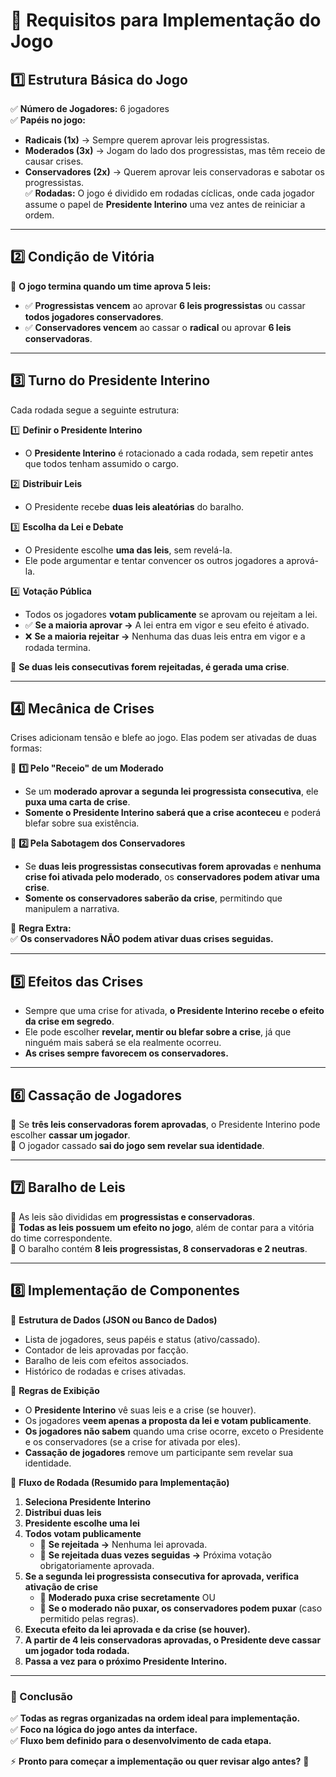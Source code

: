 # 📜 Requisitos para Implementação do Jogo

## **1️⃣ Estrutura Básica do Jogo**
✅ **Número de Jogadores:** 6 jogadores  
✅ **Papéis no jogo:**  
   - **Radicais (1x)** → Sempre querem aprovar leis progressistas.  
   - **Moderados (3x)** → Jogam do lado dos progressistas, mas têm receio de causar crises.  
   - **Conservadores (2x)** → Querem aprovar leis conservadoras e sabotar os progressistas.  
✅ **Rodadas:** O jogo é dividido em rodadas cíclicas, onde cada jogador assume o papel de **Presidente Interino** uma vez antes de reiniciar a ordem.  

---

## **2️⃣ Condição de Vitória**
📌 **O jogo termina quando um time aprova 5 leis:**  
   - ✅ **Progressistas vencem** ao aprovar **6 leis progressistas** ou cassar **todos jogadores conservadores**.
   - ✅ **Conservadores vencem** ao cassar o **radical** ou aprovar **6 leis conservadoras**.

---

## **3️⃣ Turno do Presidente Interino**
Cada rodada segue a seguinte estrutura:

1️⃣ **Definir o Presidente Interino**  
   - O **Presidente Interino** é rotacionado a cada rodada, sem repetir antes que todos tenham assumido o cargo.  
   
2️⃣ **Distribuir Leis**  
   - O Presidente recebe **duas leis aleatórias** do baralho.  
   
3️⃣ **Escolha da Lei e Debate**  
   - O Presidente escolhe **uma das leis**, sem revelá-la.  
   - Ele pode argumentar e tentar convencer os outros jogadores a aprová-la.  

4️⃣ **Votação Pública**  
   - Todos os jogadores **votam publicamente** se aprovam ou rejeitam a lei.  
   - ✅ **Se a maioria aprovar →** A lei entra em vigor e seu efeito é ativado.  
   - ❌ **Se a maioria rejeitar →** Nenhuma das duas leis entra em vigor e a rodada termina.  

📌 **Se duas leis consecutivas forem rejeitadas, é gerada uma crise**.  

---

## **4️⃣ Mecânica de Crises**
Crises adicionam tensão e blefe ao jogo. Elas podem ser ativadas de duas formas:

📌 **1️⃣ Pelo "Receio" de um Moderado**  
   - Se um **moderado aprovar a segunda lei progressista consecutiva**, ele **puxa uma carta de crise**.  
   - **Somente o Presidente Interino saberá que a crise aconteceu** e poderá blefar sobre sua existência.  

📌 **2️⃣ Pela Sabotagem dos Conservadores**  
   - Se **duas leis progressistas consecutivas forem aprovadas** e **nenhuma crise foi ativada pelo moderado**, os **conservadores podem ativar uma crise**.  
   - **Somente os conservadores saberão da crise**, permitindo que manipulem a narrativa.  

📌 **Regra Extra:**  
✅ **Os conservadores NÃO podem ativar duas crises seguidas.**  

---

## **5️⃣ Efeitos das Crises**
- Sempre que uma crise for ativada, **o Presidente Interino recebe o efeito da crise em segredo**.  
- Ele pode escolher **revelar, mentir ou blefar sobre a crise**, já que ninguém mais saberá se ela realmente ocorreu.  
- **As crises sempre favorecem os conservadores.**  

---

## **6️⃣ Cassação de Jogadores**
📌 Se **três leis conservadoras forem aprovadas**, o Presidente Interino pode escolher **cassar um jogador**.  
📌 O jogador cassado **sai do jogo sem revelar sua identidade**.  

---

## **7️⃣ Baralho de Leis**
📌 As leis são divididas em **progressistas e conservadoras**.  
📌 **Todas as leis possuem um efeito no jogo**, além de contar para a vitória do time correspondente.  
📌 O baralho contém **8 leis progressistas, 8 conservadoras e 2 neutras**.  

---

## **8️⃣ Implementação de Componentes**
📌 **Estrutura de Dados (JSON ou Banco de Dados)**  
- Lista de jogadores, seus papéis e status (ativo/cassado).  
- Contador de leis aprovadas por facção.  
- Baralho de leis com efeitos associados.  
- Histórico de rodadas e crises ativadas.  

📌 **Regras de Exibição**  
- O **Presidente Interino** vê suas leis e a crise (se houver).  
- Os jogadores **veem apenas a proposta da lei e votam publicamente**.  
- **Os jogadores não sabem** quando uma crise ocorre, exceto o Presidente e os conservadores (se a crise for ativada por eles).  
- **Cassação de jogadores** remove um participante sem revelar sua identidade.  

📌 **Fluxo de Rodada (Resumido para Implementação)**  
1. **Seleciona Presidente Interino**  
2. **Distribui duas leis**  
3. **Presidente escolhe uma lei**  
4. **Todos votam publicamente**  
   - 📌 **Se rejeitada →** Nenhuma lei aprovada.  
   - 📌 **Se rejeitada duas vezes seguidas →** Próxima votação obrigatoriamente aprovada.  
5. **Se a segunda lei progressista consecutiva for aprovada, verifica ativação de crise**  
   - 📌 **Moderado puxa crise secretamente** OU  
   - 📌 **Se o moderado não puxar, os conservadores podem puxar** (caso permitido pelas regras).  
6. **Executa efeito da lei aprovada e da crise (se houver).**  
7. **A partir de 4 leis conservadoras aprovadas, o Presidente deve cassar um jogador toda rodada.**  
8. **Passa a vez para o próximo Presidente Interino.**  

---

### **📌 Conclusão**
✅ **Todas as regras organizadas na ordem ideal para implementação.**  
✅ **Foco na lógica do jogo antes da interface.**  
✅ **Fluxo bem definido para o desenvolvimento de cada etapa.**  

⚡ **Pronto para começar a implementação ou quer revisar algo antes?** 🚀


